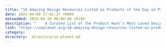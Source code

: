 ```yaml
---
title: "10 Amazing Design Resources Listed as Products of the Day on Product Hunt."
date: 2023-04-09 17:01:27 +0000
dateadded: 2023-04-10 00:00:48 +0100
description: "    A Curated List of the Product Hunt’s Most Loved Design Tools.  Continue reading on UX Planet »  "
link: "https://uxplanet.org/10-amazing-design-resources-listed-as-products-of-the-day-on-product-hunt-41e07a54d2f3?source=rss----819cc2aaeee0---4"
category:
directory: _directory/ux-planet.md
---
```

